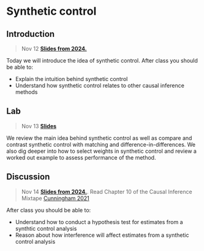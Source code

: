# Synthetic control



## Introduction

> Nov 12 [**Slides from 2024.**](assets/slides/10-1_synth_control.pdf) 

Today we will introduce the idea of synthetic control. After class you should be able to:

* Explain the intuition behind synthetic control
* Understand how synthetic control relates to other causal inference methods


## Lab

> Nov 13 [**Slides**](assets/discussions/synthetic_control_discussion.pdf)

We review the main idea behind synthetic control as well as compare and contrast synthetic control with matching and difference-in-differences. We also dig deeper into how to select weights in synthetic control and review a worked out example to assess performance of the method.

## Discussion

> Nov 14 [**Slides from 2024.**](assets/slides/10-2_synth_control_example.pdf). Read Chapter 10 of the Causal Inference Mixtape [Cunningham 2021](https://mixtape.scunning.com/10-synthetic_controls)

After class you should be able to:

* Understand how to conduct a hypothesis test for estimates
from a synthtic control analysis
* Reason about how interference will affect estimates from a synthetic control analysis
